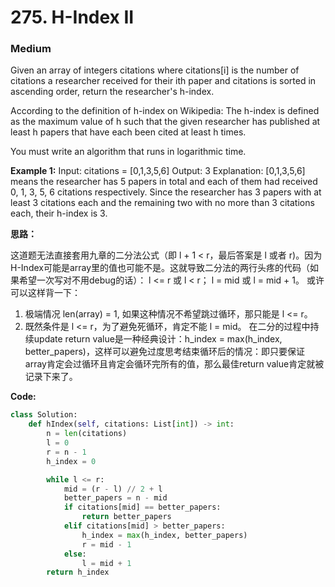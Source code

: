 # 275. H-Index II
### Medium

Given an array of integers citations where citations[i] is the number of citations a researcher received for their ith paper and citations is sorted in ascending order, return the researcher's h-index.

According to the definition of h-index on Wikipedia: The h-index is defined as the maximum value of h such that the given researcher has published at least h papers that have each been cited at least h times.

You must write an algorithm that runs in logarithmic time.

**Example 1:**
Input: citations = [0,1,3,5,6]
Output: 3
Explanation: [0,1,3,5,6] means the researcher has 5 papers in total and each of them had received 0, 1, 3, 5, 6 citations respectively.
Since the researcher has 3 papers with at least 3 citations each and the remaining two with no more than 3 citations each, their h-index is 3.

**思路：**

这道题无法直接套用九章的二分法公式（即 l + 1 < r，最后答案是 l 或者 r)。因为H-Index可能是array里的值也可能不是。这就导致二分法的两行头疼的代码（如果希望一次写对不用debug的话）： l <= r 或 l < r； l = mid 或 l = mid + 1。
或许可以这样背一下：
1. 极端情况 len(array) = 1, 如果这种情况不希望跳过循环，那只能是 l <= r。
2. 既然条件是 l <= r，为了避免死循环，肯定不能 l = mid。
在二分的过程中持续update return value是一种经典设计：h_index = max(h_index, better_papers)，这样可以避免过度思考结束循环后的情况：即只要保证array肯定会过循环且肯定会循环完所有的值，那么最佳return value肯定就被记录下来了。

**Code:**
```python
class Solution:
    def hIndex(self, citations: List[int]) -> int:
        n = len(citations)
        l = 0
        r = n - 1
        h_index = 0

        while l <= r:
            mid = (r - l) // 2 + l
            better_papers = n - mid
            if citations[mid] == better_papers:
                return better_papers
            elif citations[mid] > better_papers:
                h_index = max(h_index, better_papers)
                r = mid - 1
            else:
                l = mid + 1
        return h_index
```